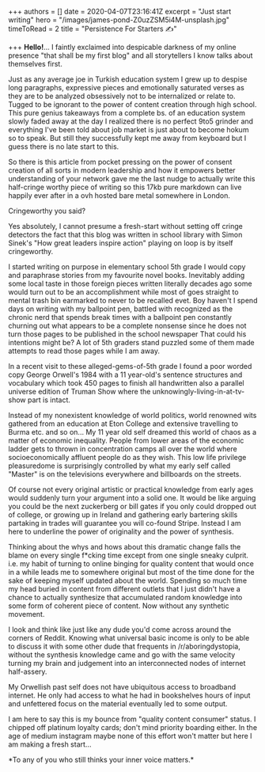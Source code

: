 +++
authors = []
date = 2020-04-07T23:16:41Z
excerpt = "Just start writing"
hero = "/images/james-pond-Z0uzZSM5i4M-unsplash.jpg"
timeToRead = 2
title = "Persistence For Starters ✍️"

+++
**Hello!**... I faintly exclaimed into despicable darkness of my online presence "that shall be my first blog" and all storytellers I know talks about themselves first.

Just as any average joe in Turkish education system I grew up to despise long paragraphs, expressive pieces and emotionally saturated verses as they are to be analyzed obsessively not to be internalized or relate to. Tugged to be ignorant to the power of content creation through high school. This pure genius takeaways from a complete bs. of an education system slowly faded away at the day I realized there is no perfect 9to5 grinder and everything I've been told about job market is just about to become hokum so to speak. But still they successfully kept me away from keyboard but I guess there is no late start to this.

So there is this article from pocket pressing on the power of consent creation of all sorts in modern leadership and how it empowers better understanding of your network gave me the last nudge to actually write this half-cringe worthy piece of writing so this 17kb pure markdown can live happily ever after in a ovh hosted bare metal somewhere in London.

Cringeworthy you said?

Yes absolutely, I cannot presume a fresh-start without setting off cringe detectors the fact that this blog was written in school library with Simon Sinek's "How great leaders inspire action" playing on loop is by itself cringeworthy.

I started writing on purpose in elementary school 5th grade I would copy and paraphrase stories from my favourite novel books. Inevitably adding some local taste in those foreign pieces written literally decades ago some would turn out to be an accomplishment while most of goes straight to mental trash bin earmarked to never to be recalled evet. Boy haven't I spend days on writing with my ballpoint pen, battled with recognized as the chronic nerd that spends break times with a ballpoint pen constantly churning out what appears to be a complete nonsense since he does not turn those pages to be published in the school newspaper That could his intentions might be? A lot of 5th graders stand puzzled some of them made attempts to read those pages while I am away.

In a recent visit to these alleged-gems-of-5th grade I found a poor worded copy George Orwell's 1984 with a 11 year-old's sentence structures and vocabulary which took 450 pages to finish all handwritten also a parallel universe edition of Truman Show where the unknowingly-living-in-at-tv-show part is intact.

Instead of my nonexistent knowledge of world politics, world renowned wits gathered from an education at Eton College and extensive travelling to Burma etc. and so on... My 11 year old self dreamed this world of chaos as a matter of economic inequality. People from lower areas of the economic ladder gets to thrown in concentration camps all over the world where socioeconomically affluent people do as they wish. This low life privilege pleasuredome is surprisingly controlled by what my early self called "Master" is on the televisions everywhere and billboards on the streets.

Of course not every original artistic or practical knowledge from early ages would suddenly turn your argument into a solid one. It would be like arguing you could be the next zuckerberg or bill gates if you only could dropped out of college, or growing up in Ireland and gathering early bartering skills partaking in trades will guarantee you will co-found Stripe. Instead I am here to underline the power of originality and the power of synthesis.

Thinking about the whys and hows about this dramatic change falls the blame on every single f*cking time except from one single sneaky culprit. i.e. my habit of turning to online binging for quality content that would once in a while leads me to somewhere original but most of the time done for the sake of keeping myself updated about the world. Spending so much time my head buried in content from different outlets that I just didn't have a chance to actually synthesize that accumulated random knowledge into some form of coherent piece of content. Now without any synthetic movement.

I look and think like just like any dude you'd come across around the corners of Reddit. Knowing what universal basic income is only to be able to discuss it with some other dude that frequents in /r/aboringdystopia, without the synthesis knowledge came and go with the same velocity turning my brain and judgement into an interconnected nodes of internet half-assery.

My Orwellish past self does not have ubiquitous access to broadband internet. He only had access to what he had in bookshelves hours of input and unfettered focus on the material eventually led to some output.

I am here to say this is my bounce from "quality content consumer" status. I chipped off platinum loyalty cards; don't mind priority boarding either. In the age of medium instagram maybe none of this effort won't matter but here I am making a fresh start...

\*To any of you who still thinks your inner voice matters.*